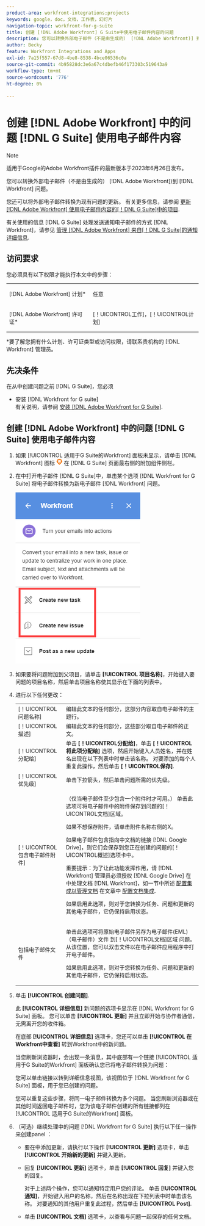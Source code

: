 ```yaml
---
product-area: workfront-integrations;projects
keywords: google，doc，文档，工作表，幻灯片
navigation-topic: workfront-for-g-suite
title: 创建 [!DNL Adobe Workfront] G Suite中使用电子邮件内容的问题
description: 您可以转换外部电子邮件（不是由生成的） [!DNL Adobe Workfront)] 到 [!DNL Workfront] 问题。
author: Becky
feature: Workfront Integrations and Apps
exl-id: 7a15f557-67d8-4be8-8538-4bce06536c0a
source-git-commit: 4b95828dc3e6a67c4dbefb46f173303c519643a9
workflow-type: tm+mt
source-wordcount: '776'
ht-degree: 0%

---
```


# 创建 [!DNL Adobe Workfront] 中的问题 [!DNL G Suite] 使用电子邮件内容

>[!NOTE]
>
>适用于Google的Adobe Workfront插件的最新版本于2023年6月26日发布。

您可以转换外部电子邮件（不是由生成的） [!DNL Adobe Workfront])到 [!DNL Workfront] 问题。

您还可以将外部电子邮件转换为现有问题的更新。 有关更多信息，请参阅 [更新 [!DNL Adobe Workfront] 使用电子邮件内容的[！DNL G Suite]中的项目](../../workfront-integrations-and-apps/workfront-for-g-suite/update-wf-item-using-email-content.md).

有关使用的信息 [!DNL G Suite] 处理发送通知电子邮件的方式 [!DNL Workfront]，请参见 [管理 [!DNL Adobe Workfront] 来自[！DNL G Suite]的通知详细信息](../../workfront-integrations-and-apps/workfront-for-g-suite/manage-wf-email-notification-details-in-gsuite.md).

## 访问要求

您必须具有以下权限才能执行本文中的步骤：

<table style="table-layout:auto"> 
 <col> 
 <col> 
 <tbody> 
  <tr> 
   <td role="rowheader">[!DNL Adobe Workfront] 计划*</td> 
   <td> <p>任意</p> </td> 
  </tr> 
  <tr> 
   <td role="rowheader">[!DNL Adobe Workfront] 许可证*</td> 
   <td> <p>[！UICONTROL工作]，[！UICONTROL计划]</p> </td> 
  </tr> 
   </tbody> 
</table>

&#42;要了解您拥有什么计划、许可证类型或访问权限，请联系贵机构的 [!DNL Workfront] 管理员。

## 先决条件

在从中创建问题之前 [!DNL G Suite]，您必须

* 安装 [!DNL Workfront for G suite]\
   有关说明，请参阅 [安装 [!DNL Adobe Workfront for G Suite]](../../workfront-integrations-and-apps/workfront-for-g-suite/install-workfront-for-gsuite.md).

## 创建 [!DNL Adobe Workfront] 中的问题 [!DNL G Suite] 使用电子邮件内容

1. 如果 [!UICONTROL 适用于G Suite的Workfront] 面板未显示，请单击 [!DNL Workfront] 图标 ![](assets/wf-lion-icon.png) 在 [!DNL G Suite] 页面最右侧的附加组件侧栏。
1. 在中打开电子邮件 [!DNL G Suite]中，单击某个选项 [!DNL Workfront for G Suite] 将电子邮件转换为新电子邮件 [!DNL Workfront] 问题。

   ![](assets/convert-email-task-issue-update.png)

1. 如果要将问题附加到父项目，请单击 **[!UICONTROL 项目名称]**，开始键入要问题的项目名称，然后单击项目名称使其显示在下面的列表中。
1. 进行以下任何更改：

   <table style="table-layout:auto"> 
    <col> 
    <col> 
    <tbody> 
     <tr> 
      <td role="rowheader">[！UICONTROL问题名称]</td> 
      <td>编辑此文本的任何部分，这部分内容取自电子邮件的主题行。</td> 
     </tr> 
     <tr> 
      <td role="rowheader">[！UICONTROL描述]</td> 
      <td>编辑此文本的任何部分，这些部分取自电子邮件的正文。</td> 
     </tr> 
     <tr data-mc-conditions=""> 
      <td role="rowheader">[！UICONTROL分配给]</td> 
      <td>单击 <strong>[！UICONTROL分配给]</strong>，单击 <strong>[！UICONTROL将此项分配给]</strong> 选项，然后开始键入人员姓名，并在姓名出现在以下列表中时单击该名称。 对要添加的每个人重复此操作，然后单击 <strong>[！UICONTROL保存]</strong>.</td> 
     </tr> 
     <tr data-mc-conditions=""> 
      <td role="rowheader">[！UICONTROL优先级]</td> 
      <td>单击下拉箭头，然后单击问题所需的优先级。</td> 
     </tr> 
     <tr data-mc-conditions=""> 
      <td role="rowheader">[！UICONTROL包含电子邮件附件]</td> 
      <td> <p>（仅当电子邮件至少包含一个附件时才可用。） 单击此选项可将电子邮件中的附件保存到问题的[！UICONTROL文档]区域。 </p> <p>如果不想保存附件，请单击附件名称右侧的X。 </p> <p>如果电子邮件包含指向中文档的链接 [!DNL Google Drive]，则它们会保存到您正在创建的问题的[！UICONTROL概述]选项卡中。 </p> <p>重要提示：为了让此功能发挥作用，请 [!DNL Workfront] 管理员必须授权 [!DNL Google Drive] 在中处理文档 [!DNL Workfront]，如一节中所述 <a href="../../administration-and-setup/configure-integrations/configure-document-integrations.md#configur" class="MCXref xref">配置集成以管理文档</a> 在文章中 <a href="../../administration-and-setup/configure-integrations/configure-document-integrations.md" class="MCXref xref">配置文档集成</a>.</p> <p>如果启用此选项，则对于您转换为任务、问题和更新的其他电子邮件，它仍保持启用状态。</p> </td> 
     </tr> 
     <tr data-mc-conditions=""> 
      <td role="rowheader">包括电子邮件文件</td> 
      <td> <p>单击此选项可将原始电子邮件另存为电子邮件(EML) （电子邮件）文件 <span>到[！UICONTROL文档]区域</span> 问题。 从该位置，您可以双击文件以在电子邮件应用程序中打开电子邮件。</p> <p>如果启用此选项，则对于您转换为任务、问题和更新的其他电子邮件，它仍保持启用状态。</p> </td> 
     </tr> 
    </tbody> 
   </table>

1. 单击 **[!UICONTROL 创建问题]**.

   此 **[!UICONTROL 详细信息]** 新问题的选项卡显示在 [!DNL Workfront for G Suite] 面板。 您可以单击 **[!UICONTROL 更新]** 并且立即开始与协作者通信，无需离开您的收件箱。

   在底部 **[!UICONTROL 详细信息]** 选项卡，您还可以单击 **[!UICONTROL 在Workfront中查看]** 转到Workfront中的新问题。

   当您刷新浏览器时，会出现一条消息，其中底部有一个链接 [!UICONTROL 适用于G Suite的Workfront] 面板确认您已将电子邮件转换为问题：

   您可以单击链接以转到详细信息视图，该视图位于 [!DNL Workfront for G Suite] 面板，用于您已创建的问题。

   您可以重复这些步骤，将同一电子邮件转换为多个问题。 当您刷新浏览器或在其他时间返回电子邮件时，您为该电子邮件创建的所有链接都列在 [!UICONTROL 适用于G Suite的Workfront] 面板。

1. （可选）继续处理中的问题 [!DNL Workfront for G Suite] 执行以下任一操作来创建panel ：

   * 要在中添加更新，请执行以下操作 **[!UICONTROL 更新]** 选项卡，单击 **[!UICONTROL 开始新的更新]** 并键入更新。

   * 回复 **[!UICONTROL 更新]** 选项卡，单击 **[!UICONTROL 回复]** 并键入您的回复。

     对于上述两个操作，您可以通知特定用户您的评论。 单击 **[!UICONTROL 通知]**，开始键入用户的名称，然后在名称出现在下拉列表中时单击该名称。 对要通知的其他用户重复此过程，然后单击 **[!UICONTROL Post]**.

   * 单击 **[!UICONTROL 文档]** 选项卡，以查看与问题一起保存的任何文档。
